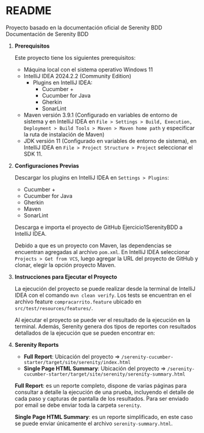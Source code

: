  # README

Proyecto basado en la documentación oficial de Serenity BDD Documentación de Serenity BDD

1. **Prerequisitos**

   Este proyecto tiene los siguientes prerequisitos:

   - Máquina local con el sistema operativo Windows 11
   - IntelliJ IDEA 2024.2.2 (Community Edition)
     - Plugins en IntelliJ IDEA:
       - Cucumber +
       - Cucumber for Java
       - Gherkin
       - SonarLint
   - Maven versión 3.9.1 (Configurado en variables de entorno de sistema y en IntelliJ IDEA en `File > Settings > Build, Execution, Deployment > Build Tools > Maven > Maven home path` y especificar la ruta de instalación de Maven)
   - JDK versión 11 (Configurado en variables de entorno de sistema), en IntelliJ IDEA en `File > Project Structure > Project` seleccionar el SDK 11.

2. **Configuraciones Previas**

   Descargar los plugins en IntelliJ IDEA en `Settings > Plugins`:

   - Cucumber +
   - Cucumber for Java
   - Gherkin
   - Maven
   - SonarLint

   Descarga e importa el proyecto de GitHub Ejercicio1SerenityBDD a IntelliJ IDEA.

   Debido a que es un proyecto con Maven, las dependencias se encuentran agregadas al archivo `pom.xml`. En IntelliJ IDEA seleccionar `Projects > Get from VCS`, luego agregar la URL del proyecto de GitHub y clonar, elegir la opción proyecto Maven.

3. **Instrucciones para Ejecutar el Proyecto**

   La ejecución del proyecto se puede realizar desde la terminal de IntelliJ IDEA con el comando `mvn clean verify`. Los tests se encuentran en el archivo feature `compracarrito.feature` ubicado en `src/test/resources/features/`.

   Al ejecutar el proyecto se puede ver el resultado de la ejecución en la terminal. Además, Serenity genera dos tipos de reportes con resultados detallados de la ejecución que se pueden encontrar en:

4. **Serenity Reports**

   - **Full Report**: Ubicación del proyecto => `/serenity-cucumber-starter/target/site/serenity/index.html`
   - **Single Page HTML Summary**: Ubicación del proyecto => `/serenity-cucumber-starter/target/site/serenity/serenity-summary.html`

   **Full Report**: es un reporte completo, dispone de varias páginas para consultar a detalle la ejecución de una prueba, incluyendo el detalle de cada paso y capturas de pantalla de los resultados. Para ser enviado por email se debe enviar toda la carpeta `serenity`.

    **Single Page HTML Summary**: es un reporte simplificado, en este caso se puede enviar únicamente el archivo `serenity-summary.html`.
